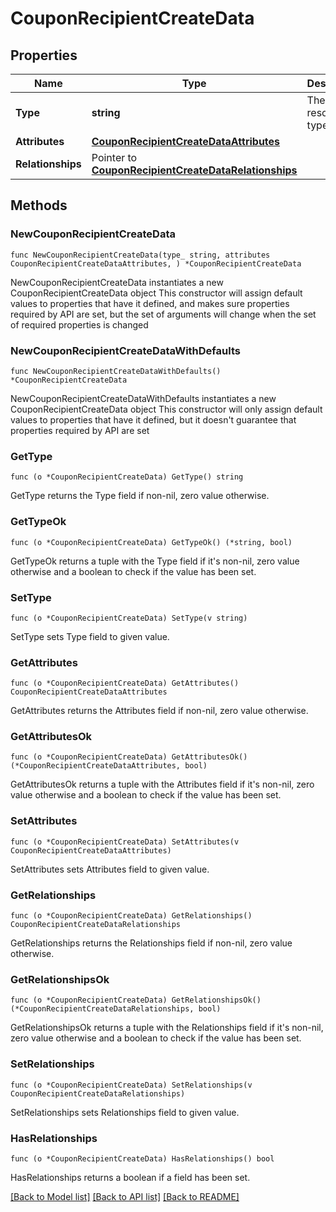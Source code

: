 # CouponRecipientCreateData

## Properties

Name | Type | Description | Notes
------------ | ------------- | ------------- | -------------
**Type** | **string** | The resource&#39;s type | [default to "coupon_recipients"]
**Attributes** | [**CouponRecipientCreateDataAttributes**](CouponRecipientCreateDataAttributes.md) |  | 
**Relationships** | Pointer to [**CouponRecipientCreateDataRelationships**](CouponRecipientCreateDataRelationships.md) |  | [optional] 

## Methods

### NewCouponRecipientCreateData

`func NewCouponRecipientCreateData(type_ string, attributes CouponRecipientCreateDataAttributes, ) *CouponRecipientCreateData`

NewCouponRecipientCreateData instantiates a new CouponRecipientCreateData object
This constructor will assign default values to properties that have it defined,
and makes sure properties required by API are set, but the set of arguments
will change when the set of required properties is changed

### NewCouponRecipientCreateDataWithDefaults

`func NewCouponRecipientCreateDataWithDefaults() *CouponRecipientCreateData`

NewCouponRecipientCreateDataWithDefaults instantiates a new CouponRecipientCreateData object
This constructor will only assign default values to properties that have it defined,
but it doesn't guarantee that properties required by API are set

### GetType

`func (o *CouponRecipientCreateData) GetType() string`

GetType returns the Type field if non-nil, zero value otherwise.

### GetTypeOk

`func (o *CouponRecipientCreateData) GetTypeOk() (*string, bool)`

GetTypeOk returns a tuple with the Type field if it's non-nil, zero value otherwise
and a boolean to check if the value has been set.

### SetType

`func (o *CouponRecipientCreateData) SetType(v string)`

SetType sets Type field to given value.


### GetAttributes

`func (o *CouponRecipientCreateData) GetAttributes() CouponRecipientCreateDataAttributes`

GetAttributes returns the Attributes field if non-nil, zero value otherwise.

### GetAttributesOk

`func (o *CouponRecipientCreateData) GetAttributesOk() (*CouponRecipientCreateDataAttributes, bool)`

GetAttributesOk returns a tuple with the Attributes field if it's non-nil, zero value otherwise
and a boolean to check if the value has been set.

### SetAttributes

`func (o *CouponRecipientCreateData) SetAttributes(v CouponRecipientCreateDataAttributes)`

SetAttributes sets Attributes field to given value.


### GetRelationships

`func (o *CouponRecipientCreateData) GetRelationships() CouponRecipientCreateDataRelationships`

GetRelationships returns the Relationships field if non-nil, zero value otherwise.

### GetRelationshipsOk

`func (o *CouponRecipientCreateData) GetRelationshipsOk() (*CouponRecipientCreateDataRelationships, bool)`

GetRelationshipsOk returns a tuple with the Relationships field if it's non-nil, zero value otherwise
and a boolean to check if the value has been set.

### SetRelationships

`func (o *CouponRecipientCreateData) SetRelationships(v CouponRecipientCreateDataRelationships)`

SetRelationships sets Relationships field to given value.

### HasRelationships

`func (o *CouponRecipientCreateData) HasRelationships() bool`

HasRelationships returns a boolean if a field has been set.


[[Back to Model list]](../README.md#documentation-for-models) [[Back to API list]](../README.md#documentation-for-api-endpoints) [[Back to README]](../README.md)


